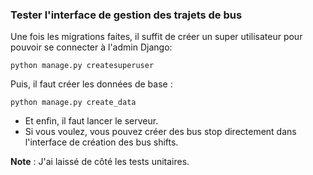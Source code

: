 
### Tester l'interface de gestion des trajets de bus

Une fois les migrations faites, il suffit de créer un super utilisateur pour pouvoir se connecter à l'admin Django:

```
python manage.py createsuperuser
```

Puis, il faut créer les données de base :

```
python manage.py create_data
```

- Et enfin, il faut lancer le serveur. 
- Si vous voulez, vous pouvez créer des bus stop directement dans l'interface de création des bus shifts.

**Note** : J'ai laissé de côté les tests unitaires.